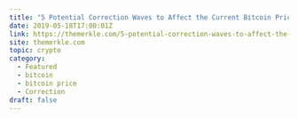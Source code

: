 ```yaml
---
title: "5 Potential Correction Waves to Affect the Current Bitcoin Price Trend"
date: 2019-05-18T17:00:01Z
link: https://themerkle.com/5-potential-correction-waves-to-affect-the-current-bitcoin-price-trend/?utm_medium=RSS&utm_source=hune
site: themerkle.com
topic: crypto
category:
  - Featured
  - bitcoin
  - bitcoin price
  - Correction
draft: false
---
```


